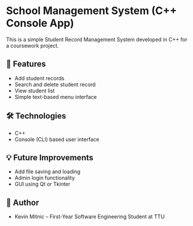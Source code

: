 # School Management System (C++ Console App)

This is a simple Student Record Management System developed in C++ for a coursework project.

## 🔧 Features

- Add student records
- Search and delete student record
- View student list
- Simple text-based menu interface

## 🛠 Technologies

- C++
- Console (CLI) based user interface

## 💡 Future Improvements

- Add file saving and loading
- Admin login functionality
- GUI using Qt or Tkinter

## 📌 Author

- Kevin Mitnic – First-Year Software Engineering Student at TTU

